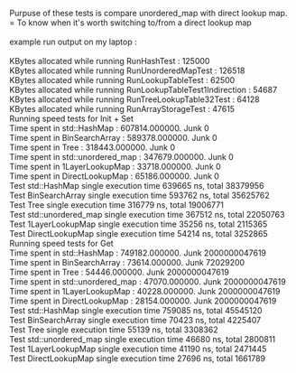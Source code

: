 Purpuse of these tests is compare unordered_map with direct lookup map. = To know when it's worth switching to/from a direct lookup map <br>
 <br>
example run output on my laptop : <br>
<br>
KBytes allocated while running RunHashTest : 125000 <br>
KBytes allocated while running RunUnorderedMapTest : 126518 <br>
KBytes allocated while running RunLookupTableTest : 62500 <br>
KBytes allocated while running RunLookupTableTest1Indirection : 54687 <br>
KBytes allocated while running RunTreeLookupTable32Test : 64128 <br>
KBytes allocated while running RunArrayStorageTest : 47615 <br>
Running speed tests for Init + Set <br>
Time spent in                      std::HashMap : 607814.000000. Junk 0 <br>
Time spent in                    BinSearchArray : 589378.000000. Junk 0 <br>
Time spent in                              Tree : 318443.000000. Junk 0 <br>
Time spent in                std::unordered_map : 347679.000000. Junk 0 <br>
Time spent in                   1LayerLookupMap : 33718.000000. Junk 0 <br>
Time spent in                   DirectLookupMap : 65186.000000. Junk 0 <br>
Test                      std::HashMap single execution time 639665 ns, total 38379956 <br>
Test                    BinSearchArray single execution time 593762 ns, total 35625762 <br>
Test                              Tree single execution time 316779 ns, total 19006771 <br>
Test                std::unordered_map single execution time 367512 ns, total 22050763 <br>
Test                   1LayerLookupMap single execution time 35256 ns, total 2115365 <br>
Test                   DirectLookupMap single execution time 54214 ns, total 3252865 <br>
Running speed tests for Get <br>
Time spent in                      std::HashMap : 749182.000000. Junk 2000000047619 <br>
Time spent in                    BinSearchArray : 73614.000000. Junk 72029200 <br>
Time spent in                              Tree : 54446.000000. Junk 2000000047619 <br>
Time spent in                std::unordered_map : 47070.000000. Junk 2000000047619 <br>
Time spent in                   1LayerLookupMap : 40228.000000. Junk 2000000047619 <br>
Time spent in                   DirectLookupMap : 28154.000000. Junk 2000000047619 <br>
Test                      std::HashMap single execution time 759085 ns, total 45545120 <br>
Test                    BinSearchArray single execution time 70423 ns, total 4225407 <br>
Test                              Tree single execution time 55139 ns, total 3308362 <br>
Test                std::unordered_map single execution time 46680 ns, total 2800811 <br>
Test                   1LayerLookupMap single execution time 41190 ns, total 2471445 <br>
Test                   DirectLookupMap single execution time 27696 ns, total 1661789 <br>
 <br>
